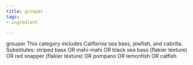 ```yaml
---
title: grouper
tags:
- ingredient

---
```

grouper This category includes California sea bass, jewfish, and cabrilla. Substitutes: striped bass OR mahi-mahi OR black sea bass (flakier texture) OR red snapper (flakier texture) OR pompano OR lemonfish OR catfish
